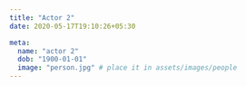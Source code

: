 ```yaml
---
title: "Actor 2"
date: 2020-05-17T19:10:26+05:30

meta:
  name: "actor 2"
  dob: "1900-01-01"
  image: "person.jpg" # place it in assets/images/people
---
```

